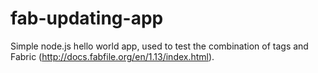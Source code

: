 # fab-updating-app
Simple node.js hello world app, used to test the combination of tags and Fabric (http://docs.fabfile.org/en/1.13/index.html). 
